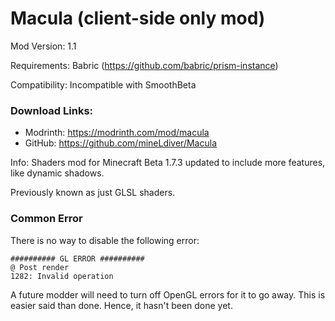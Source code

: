 # Macula (client-side only mod)

Mod Version: 1.1

Requirements: Babric (https://github.com/babric/prism-instance)

Compatibility: Incompatible with SmoothBeta

### Download Links:
* Modrinth: https://modrinth.com/mod/macula
* GitHub: https://github.com/mineLdiver/Macula

Info: Shaders mod for Minecraft Beta 1.7.3 updated to include more features, like dynamic shadows.

Previously known as just GLSL shaders.

### Common Error
There is no way to disable the following error:

```
########## GL ERROR ##########
@ Post render
1282: Invalid operation
```

A future modder will need to turn off OpenGL errors for it to go away.
This is easier said than done. Hence, it hasn't been done yet.

